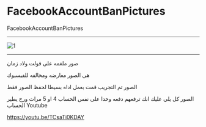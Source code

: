 # FacebookAccountBanPictures
FacebookAccountBanPictures


** **

![1](https://user-images.githubusercontent.com/74623428/161400010-47cae16e-6317-4fb6-83ae-06fa3201fc35.gif)

** **

صور ملغمه على قولت ولاد زمان

هي الصور معارضه ومخالفه للفيسبوك

الصور تم التجريب قمت بعمل اداه بسيطا لحفظ الصور فقط 

الصور كل يلي عليك انك ترفعهم دفعه وحدا على نفس الحساب 4 او 5 مرات ورح يطير الحساب 
Youtube

https://youtu.be/TCsaTi0KDAY
